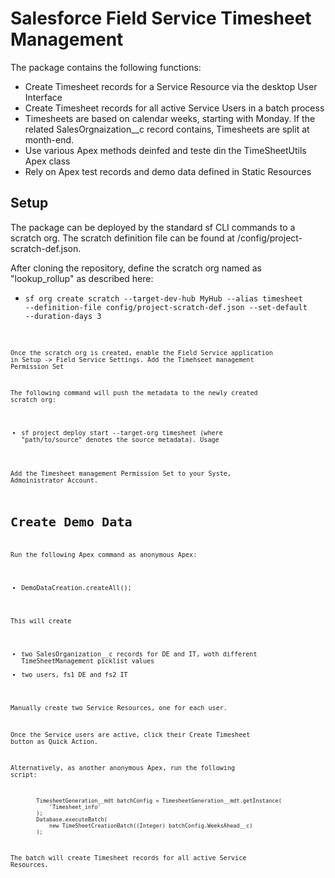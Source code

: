 # Salesforce Field Service Timesheet Management

The package contains the following functions:
- Create Timesheet records for a Service Resource via the desktop User Interface
- Create Timesheet records for all active Service Users in a batch process
- Timesheets are based on calendar weeks, starting with Monday. If the related SalesOrgnaization__c record contains, Timesheets are split at month-end. 
- Use various Apex methods deinfed and teste din the TimeSheetUtils Apex class
- Rely on Apex test records and demo data defined in Static Resources

## Setup

The package can be deployed by the standard sf CLI commands to a scratch org. The scratch definition file can be found at /config/project-scratch-def.json.

After cloning the repository, define the scratch org named as "lookup_rollup" as described here:

- <code>sf org create scratch --target-dev-hub MyHub --alias timesheet --definition-file config/project-scratch-def.json --set-default --duration-days 3<code>

Once the scratch org is created, enable the Field Service application in Setup -> Field Service Settings.
Add the Timehseet management Permission Set

The following command will push the metadata to the newly created scratch org:

- sf project deploy start --target-org timesheet (where "path/to/source" denotes the source metadata).
Usage

Add the Timesheet management Permission Set to your Syste, Admoinistrator Account. 


# Create Demo Data

Run the following Apex command as anonymous Apex: 
- DemoDataCreation.createAll();


This will create 
- two SalesOrganization__c records for DE and IT, woth different TimeSheetManagement picklist values
- two users, fs1 DE and fs2 IT

Manually create two Service Resources, one for each user. 

Once the Service users are active, click their Create Timesheet button as Quick Action. 

Alternatively, as another anonymous Apex, run the following script:
```
        TimesheetGeneration__mdt batchConfig = TimesheetGeneration__mdt.getInstance(
            'Timesheet_info'
        );
        Database.executeBatch(
            new TimeSheetCreationBatch((Integer) batchConfig.WeeksAhead__c)
        );
```

The batch will create Timesheet records for all active Service Resources. 